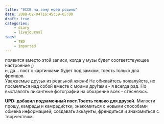 ```yaml
---
title: "ЭССЕ на тему моей родины"
date: 2008-02-04T16:45:59-05:00
draft: true
categories:
    - diary
    - livejournal
tags:
    - TBD
    - imported
---
```


появится вместо этой записи, когда у музы будет соответствующее настроение ;)  
и, да... пост с картинками будет под замком, тоесть только для френдов.  
Уважаемые друзья из реальной жизни! Не обижайтесь пожалуйста, но посмеяться над собой вместе с моими дру́гами - я всегда рад. Но выставлять пикантные фотографии на обозрение всех - стесняюсь.  
  
**UPD: добавил подзамочный пост.Тоесть только для друзей.** Милости прошу, камрады и камради́стки, знакомиться с новыми способами обмена информацией, создавать аккаунты, френдиться и знакомиться с творчеством.